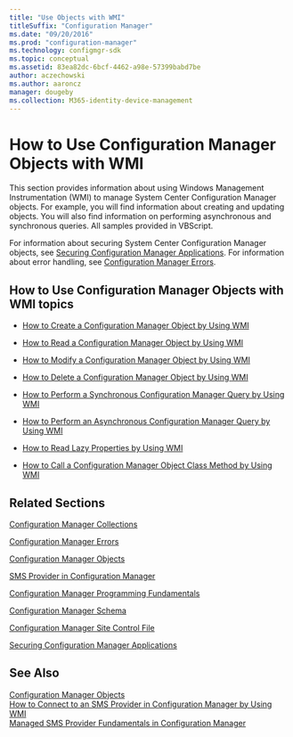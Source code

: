 ```yaml
---
title: "Use Objects with WMI"
titleSuffix: "Configuration Manager"
ms.date: "09/20/2016"
ms.prod: "configuration-manager"
ms.technology: configmgr-sdk
ms.topic: conceptual
ms.assetid: 83ea82dc-6bcf-4462-a98e-57399babd7be
author: aczechowski
ms.author: aaroncz
manager: dougeby
ms.collection: M365-identity-device-management
---
```

# How to Use Configuration Manager Objects with WMI
This section provides information about using Windows Management Instrumentation (WMI) to manage System Center Configuration Manager objects. For example, you will find information about creating and updating objects. You will also find information on performing asynchronous and synchronous queries. All samples provided in VBScript.  

 For information about securing System Center Configuration Manager objects, see [Securing Configuration Manager Applications](../../../develop/core/understand/securing-configuration-manager-applications.md). For information about error handling, see [Configuration Manager Errors](../../../develop/core/understand/configuration-manager-errors.md).  

## How to Use Configuration Manager Objects with WMI topics  

-   [How to Create a Configuration Manager Object by Using WMI](../../../develop/core/understand/how-to-create-a-configuration-manager-object-by-using-wmi.md)  

-   [How to Read a Configuration Manager Object by Using WMI](../../../develop/core/understand/how-to-read-a-configuration-manager-object-by-using-wmi.md)  

-   [How to Modify a Configuration Manager Object by Using WMI](../../../develop/core/understand/how-to-modify-a-configuration-manager-object-by-using-wmi.md)  

-   [How to Delete a Configuration Manager Object by Using WMI](../../../develop/core/understand/how-to-delete-a-configuration-manager-object-by-using-wmi.md)  

-   [How to Perform a Synchronous Configuration Manager Query by Using WMI](../../../develop/core/understand/how-to-perform-a-synchronous-configuration-manager-query-by-using-wmi.md)  

-   [How to Perform an Asynchronous Configuration Manager Query by Using WMI](../../../develop/core/understand/how-to-perform-an-asynchronous-configuration-manager-query-by-using-wmi.md)  

-   [How to Read Lazy Properties by Using WMI](../../../develop/core/understand/how-to-read-lazy-properties-by-using-wmi.md)  

-   [How to Call a Configuration Manager Object Class Method by Using WMI](../../../develop/core/understand/how-to-call-a-configuration-manager-object-class-method-by-using-wmi.md)  

## Related Sections  
 [Configuration Manager Collections](../../../develop/core/clients/collections/collections.md)  

 [Configuration Manager Errors](../../../develop/core/understand/configuration-manager-errors.md)  

 [Configuration Manager Objects](../../../develop/core/understand/configuration-manager-objects.md)  

 [SMS Provider in Configuration Manager](../../../develop/core/understand/sms-provider-in-configuration-manager.md)  

 [Configuration Manager Programming Fundamentals](../../../develop/core/understand/configuration-manager-programming-fundamentals.md)  

 [Configuration Manager Schema](../../../develop/core/understand/configuration-manager-schema.md)  

 [Configuration Manager Site Control File](../../../develop/core/understand/site-control-file.md)  

 [Securing Configuration Manager Applications](../../../develop/core/understand/securing-configuration-manager-applications.md)  

## See Also  
 [Configuration Manager Objects](../../../develop/core/understand/configuration-manager-objects.md)   
 [How to Connect to an SMS Provider in Configuration Manager by Using WMI](../../../develop/core/understand/how-to-connect-to-an-sms-provider-in-configuration-manager-by-using-wmi.md)   
 [Managed SMS Provider Fundamentals in Configuration Manager](../../../develop/core/understand/managed-sms-provider-fundamentals-in-configuration-manager.md)
